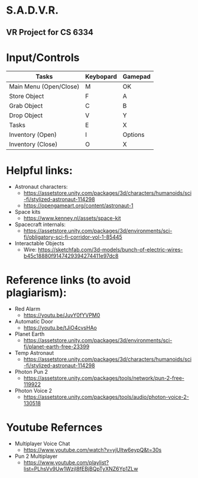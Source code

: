 # S.A.D.V.R.
## VR Project for CS 6334

# Input/Controls
Tasks | Keybopard | Gamepad
------- | ------------- | -----------------------------
Main Menu (Open/Close) | M | OK
Store Object | F | A
Grab Object | C | B
Drop Object | V | Y
Tasks | E | X
Inventory (Open) | I | Options
Inventory (Close) | O | X

# Helpful links:
- Astronaut characters:
  - https://assetstore.unity.com/packages/3d/characters/humanoids/sci-fi/stylized-astronaut-114298
  - https://opengameart.org/content/astronaut-1
- Space kits
  - https://www.kenney.nl/assets/space-kit
- Spacecraft internals:
  - https://assetstore.unity.com/packages/3d/environments/sci-fi/obligatory-sci-fi-corridor-vol-1-85445
- Interactable Objects
  - Wire: https://sketchfab.com/3d-models/bunch-of-electric-wires-b45c18880f9147429394274411e97dc8


# Reference links (to avoid plagiarism):
- Red Alarm
  - https://youtu.be/JuvY0fYVPM0
- Automatic Door
  - https://youtu.be/tJiO4cvsHAo
- Planet Earth
  - https://assetstore.unity.com/packages/3d/environments/sci-fi/planet-earth-free-23399
- Temp Astronaut
  - https://assetstore.unity.com/packages/3d/characters/humanoids/sci-fi/stylized-astronaut-114298
- Photon Pun 2
  - https://assetstore.unity.com/packages/tools/network/pun-2-free-119922
- Photon Voice 2
  - https://assetstore.unity.com/packages/tools/audio/photon-voice-2-130518

# Youtube Refernces
- Multiplayer Voice Chat
  - https://www.youtube.com/watch?v=yjUltw6eypQ&t=30s
- Pun 2 Multiplayer
  - https://www.youtube.com/playlist?list=PLhsVv9Uw1WzjI8fEBjBQpTyXNZ6Yp1ZLw
